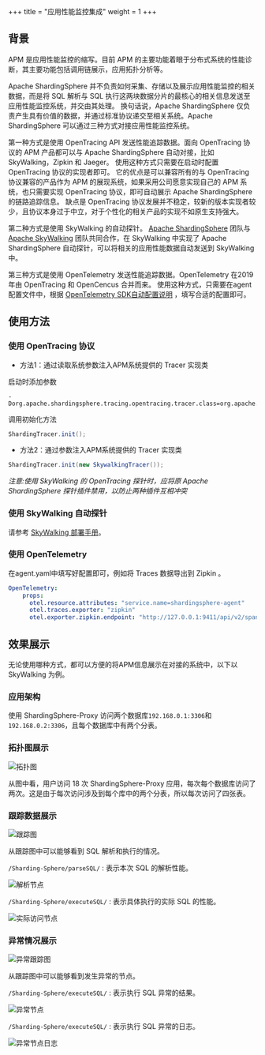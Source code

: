 +++
title = "应用性能监控集成"
weight = 1
+++

## 背景

APM 是应用性能监控的缩写。目前 APM 的主要功能着眼于分布式系统的性能诊断，其主要功能包括调用链展示，应用拓扑分析等。

Apache ShardingSphere 并不负责如何采集、存储以及展示应用性能监控的相关数据，而是将 SQL 解析与 SQL 执行这两块数据分片的最核心的相关信息发送至应用性能监控系统，并交由其处理。
换句话说，Apache ShardingSphere 仅负责产生具有价值的数据，并通过标准协议递交至相关系统。Apache ShardingSphere 可以通过三种方式对接应用性能监控系统。

第一种方式是使用 OpenTracing API 发送性能追踪数据。面向 OpenTracing 协议的 APM 产品都可以与 Apache ShardingSphere 自动对接，比如 SkyWalking，Zipkin 和 Jaeger。
使用这种方式只需要在启动时配置 OpenTracing 协议的实现者即可。
它的优点是可以兼容所有的与 OpenTracing 协议兼容的产品作为 APM 的展现系统，如果采用公司愿意实现自己的 APM 系统，也只需要实现 OpenTracing 协议，即可自动展示 Apache ShardingSphere 的链路追踪信息。
缺点是 OpenTracing 协议发展并不稳定，较新的版本实现者较少，且协议本身过于中立，对于个性化的相关产品的实现不如原生支持强大。

第二种方式是使用 SkyWalking 的自动探针。
[Apache ShardingSphere](https://shardingsphere.apache.org) 团队与[Apache SkyWalking](https://skywalking.apache.org) 团队共同合作，在 SkyWalking 中实现了 Apache ShardingSphere 自动探针，可以将相关的应用性能数据自动发送到 SkyWalking 中。

第三种方式是使用 OpenTelemetry 发送性能追踪数据。OpenTelemetry 在2019年由 OpenTracing 和 OpenCencus 合并而来。
使用这种方式，只需要在agent配置文件中，根据 [OpenTelemetry SDK自动配置说明](https://github.com/open-telemetry/opentelemetry-java/tree/main/sdk-extensions/autoconfigure) ，填写合适的配置即可。

## 使用方法

### 使用 OpenTracing 协议

* 方法1：通过读取系统参数注入APM系统提供的 Tracer 实现类

启动时添加参数

```
-Dorg.apache.shardingsphere.tracing.opentracing.tracer.class=org.apache.skywalking.apm.toolkit.opentracing.SkywalkingTracer
```

调用初始化方法

```java
ShardingTracer.init();
```

* 方法2：通过参数注入APM系统提供的 Tracer 实现类

```java
ShardingTracer.init(new SkywalkingTracer());
```

*注意:使用 SkyWalking 的 OpenTracing 探针时，应将原 Apache ShardingSphere 探针插件禁用，以防止两种插件互相冲突*

### 使用 SkyWalking 自动探针

请参考 [SkyWalking 部署手册](https://github.com/apache/skywalking/blob/5.x/docs/cn/Quick-start-CN.md)。

### 使用 OpenTelemetry

在agent.yaml中填写好配置即可，例如将 Traces 数据导出到 Zipkin 。

```yaml
OpenTelemetry:
    props:
      otel.resource.attributes: "service.name=shardingsphere-agent"
      otel.traces.exporter: "zipkin"
      otel.exporter.zipkin.endpoint: "http://127.0.0.1:9411/api/v2/spans"
```

## 效果展示

无论使用哪种方式，都可以方便的将APM信息展示在对接的系统中，以下以 SkyWalking 为例。

### 应用架构

使用 ShardingSphere-Proxy 访问两个数据库`192.168.0.1:3306`和`192.168.0.2:3306`，且每个数据库中有两个分表。

### 拓扑图展示

![拓扑图](https://shardingsphere.apache.org/document/current/img/apm/5x_topology.png)

从图中看，用户访问 18 次 ShardingSphere-Proxy 应用，每次每个数据库访问了两次。这是由于每次访问涉及到每个库中的两个分表，所以每次访问了四张表。

### 跟踪数据展示

![跟踪图](https://shardingsphere.apache.org/document/current/img/apm/5x_trace.png)

从跟踪图中可以能够看到 SQL 解析和执行的情况。

`/Sharding-Sphere/parseSQL/` : 表示本次 SQL 的解析性能。

![解析节点](https://shardingsphere.apache.org/document/current/img/apm/5x_parse.png)

`/Sharding-Sphere/executeSQL/` : 表示具体执行的实际 SQL 的性能。

![实际访问节点](https://shardingsphere.apache.org/document/current/img/apm/5x_executeSQL.png)

### 异常情况展示

![异常跟踪图](https://shardingsphere.apache.org/document/current/img/apm/5x_trace_err.png)

从跟踪图中可以能够看到发生异常的节点。

`/Sharding-Sphere/executeSQL/` : 表示执行 SQL 异常的结果。

![异常节点](https://shardingsphere.apache.org/document/current/img/apm/5x_executeSQL_Tags_err.png)

`/Sharding-Sphere/executeSQL/` : 表示执行 SQL 异常的日志。

![异常节点日志](https://shardingsphere.apache.org/document/current/img/apm/5x_executeSQL_Logs_err.png)
